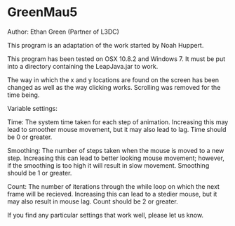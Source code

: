 GreenMau5
=========

Author: Ethan Green (Partner of L3DC)
  
This program is an adaptation of the work started by Noah Huppert.

This program has been tested on OSX 10.8.2 and Windows 7. It must be put into a directory containing the LeapJava.jar to work.

The way in which the x and y locations are found on the screen has
been changed as well as the way clicking works. Scrolling was removed
for the time being.

Variable settings:

Time: The system time taken for each step of animation. Increasing this may lead to smoother mouse movement, but it may also lead to lag. Time should be 0 or greater.

Smoothing: The number of steps taken when the mouse is moved to a new step. Increasing this can lead to better 
looking mouse movement; however, if the smoothing is too high it will result in slow movement. Smoothing should be 1 or greater.

Count: The number of iterations through the while loop on which the next frame will be recieved. Increasing this can lead
to a stedier mouse, but it may also result in mouse lag. Count should be 2 or greater.

If you find any particular settings that work well, please let us know.
